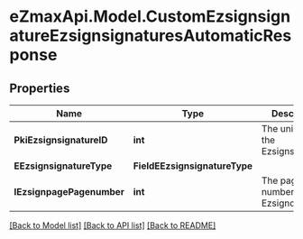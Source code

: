 
# eZmaxApi.Model.CustomEzsignsignatureEzsignsignaturesAutomaticResponse

## Properties

Name | Type | Description | Notes
------------ | ------------- | ------------- | -------------
**PkiEzsignsignatureID** | **int** | The unique ID of the Ezsignsignature | 
**EEzsignsignatureType** | **FieldEEzsignsignatureType** |  | 
**IEzsignpagePagenumber** | **int** | The page number in the Ezsigndocument | 

[[Back to Model list]](../README.md#documentation-for-models)
[[Back to API list]](../README.md#documentation-for-api-endpoints)
[[Back to README]](../README.md)

